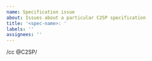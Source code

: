 ```yaml
---
name: Specification issue
about: Issues about a particular C2SP specification
title: '<spec-name>: '
labels: ''
assignees: ''
---
```


/cc @C2SP/<spec-name>
